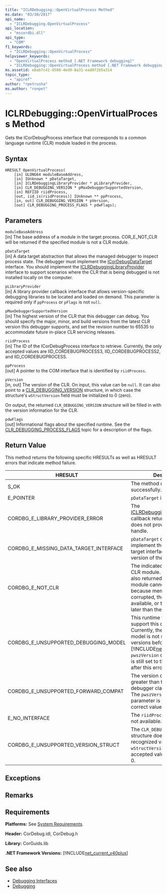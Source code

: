 ```yaml
---
title: "ICLRDebugging::OpenVirtualProcess Method"
ms.date: "03/30/2017"
api_name: 
  - "ICLRDebugging.OpenVirtualProcess"
api_location: 
  - "mscordbi.dll"
api_type: 
  - "COM"
f1_keywords: 
  - "ICLRDebugging::OpenVirtualProcess"
helpviewer_keywords: 
  - "OpenVirtualProcess method [.NET Framework debugging]"
  - "ICLRDebugging::OpenVirtualProcess method [.NET Framework debugging]"
ms.assetid: e8ab7c41-d508-4ed9-8a31-ead072b5a314
topic_type: 
  - "apiref"
author: "rpetrusha"
ms.author: "ronpet"
---
```

# ICLRDebugging::OpenVirtualProcess Method
Gets the ICorDebugProcess interface that corresponds to a common language runtime (CLR) module loaded in the process.  
  
## Syntax  
  
```  
HRESULT OpenVirtualProcess(  
    [in] ULONG64 moduleBaseAddress,  
    [in] IUnknown * pDataTarget,  
    [in] ICLRDebuggingLibraryProvider * pLibraryProvider,  
    [in] CLR_DEBUGGING_VERSION * pMaxDebuggerSupportedVersion,  
    [in] REFIID riidProcess,  
    [out, iid_is(riidProcess)] IUnknown ** ppProcess,  
    [in, out] CLR_DEBUGGING_VERSION * pVersion,  
    [out] CLR_DEBUGGING_PROCESS_FLAGS * pdwFlags);  
```  
  
## Parameters  
 `moduleBaseAddress`  
 [in] The base address of a module in the target process. COR_E_NOT_CLR will be returned if the specified module is not a CLR module.  
  
 `pDataTarget`  
 [in] A data target abstraction that allows the managed debugger to inspect process state. The debugger must implement the [ICorDebugDataTarget](../../../../docs/framework/unmanaged-api/debugging/icordebugdatatarget-interface.md) interface. You should implement the [ICLRDebuggingLibraryProvider](../../../../docs/framework/unmanaged-api/debugging/iclrdebugginglibraryprovider-interface.md) interface to support scenarios where the CLR that is being debugged is not installed locally on the computer.  
  
 `pLibraryProvider`  
 [in] A library provider callback interface that allows version-specific debugging libraries to be located and loaded on demand. This parameter is required only if `ppProcess` or `pFlags` is not `null`.  
  
 `pMaxDebuggerSupportedVersion`  
 [in] The highest version of the CLR that this debugger can debug. You should specify the major, minor, and build versions from the latest CLR version this debugger supports, and set the revision number to 65535 to accommodate future in-place CLR servicing releases.  
  
 `riidProcess`  
 [in] The ID of the ICorDebugProcess interface to retrieve. Currently, the only accepted values are IID_CORDEBUGPROCESS3, IID_CORDEBUGPROCESS2, and IID_CORDEBUGPROCESS.  
  
 `ppProcess`  
 [out] A pointer to the COM interface that is identified by `riidProcess`.  
  
 `pVersion`  
 [in, out] The version of the CLR. On input, this value can be `null`. It can also point to a [CLR_DEBUGGING_VERSION](../../../../docs/framework/unmanaged-api/debugging/clr-debugging-version-structure.md) structure, in which case the structure's `wStructVersion` field must be initialized to 0 (zero).  
  
 On output, the returned `CLR_DEBUGGING_VERSION` structure will be filled in with the version information for the CLR.  
  
 `pdwFlags`  
 [out] Informational flags about the specified runtime. See the [CLR_DEBUGGING_PROCESS_FLAGS](../../../../docs/framework/unmanaged-api/debugging/clr-debugging-process-flags-enumeration.md) topic for a description of the flags.  
  
## Return Value  
 This method returns the following specific HRESULTs as well as HRESULT errors that indicate method failure.  
  
|HRESULT|Description|  
|-------------|-----------------|  
|S_OK|The method completed successfully.|  
|E_POINTER|`pDataTarget` is `null`.|  
|CORDBG_E_LIBRARY_PROVIDER_ERROR|The [ICLRDebuggingLibraryProvider](../../../../docs/framework/unmanaged-api/debugging/iclrdebugginglibraryprovider-interface.md) callback returns an error or does not provide a valid handle.|  
|CORDBG_E_MISSING_DATA_TARGET_INTERFACE|`pDataTarget` does not implement the required data target interfaces for this version of the runtime.|  
|CORDBG_E_NOT_CLR|The indicated module is not a CLR module. This HRESULT is also returned when a CLR module cannot be detected because memory has been corrupted, the module is not available, or the CLR version is later than the shim version.|  
|CORDBG_E_UNSUPPORTED_DEBUGGING_MODEL|This runtime version does not support this debugging model. Currently, the debugging model is not supported by CLR versions before the [!INCLUDE[net_v40_long](../../../../includes/net-v40-long-md.md)]. The `pwszVersion` output parameter is still set to the correct value after this error.|  
|CORDBG_E_UNSUPPORTED_FORWARD_COMPAT|The version of the CLR is greater than the version this debugger claims to support. The `pwszVersion` output parameter is still set to the correct value after this error.|  
|E_NO_INTERFACE|The `riidProcess` interface is not available.|  
|CORDBG_E_UNSUPPORTED_VERSION_STRUCT|The `CLR_DEBUGGING_VERSION` structure does not have a recognized value for `wStructVersion`. The only accepted value at this time is 0.|  
  
## Exceptions  
  
## Remarks  
  
## Requirements  
 **Platforms:** See [System Requirements](../../../../docs/framework/get-started/system-requirements.md).  
  
 **Header:** CorDebug.idl, CorDebug.h  
  
 **Library:** CorGuids.lib  
  
 **.NET Framework Versions:** [!INCLUDE[net_current_v40plus](../../../../includes/net-current-v40plus-md.md)]  
  
## See also
- [Debugging Interfaces](../../../../docs/framework/unmanaged-api/debugging/debugging-interfaces.md)
- [Debugging](../../../../docs/framework/unmanaged-api/debugging/index.md)
